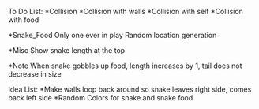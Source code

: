 To Do List:
*Collision
    *Collision with walls
    *Collision with self
    *Collision with food

*Snake_Food
    Only one ever in play
    Random location generation


*Misc
    Show snake length at the top


*Note
    When snake gobbles up food, length increases by 1,
    tail does not decrease in size

Idea List:
*Make walls loop back around so snake leaves right side, comes back left side
*Random Colors for snake and snake food
